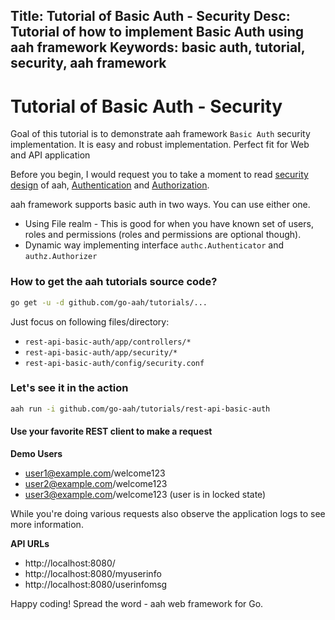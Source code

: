 Title: Tutorial of Basic Auth - Security
Desc: Tutorial of how to implement Basic Auth using aah framework
Keywords: basic auth, tutorial, security, aah framework
---
# Tutorial of Basic Auth - Security

Goal of this tutorial is to demonstrate aah framework `Basic Auth` security implementation. It is easy and robust implementation. Perfect fit for Web and API application

Before you begin, I would request you to take a moment to read [security design](/security-design.html) of aah, [Authentication](/authentication.html) and [Authorization](/authorization.html).

aah framework supports basic auth in two ways. You can use either one.

  * Using File realm - This is good for when you have known set of users, roles and permissions (roles and permissions are optional though).
  * Dynamic way implementing interface `authc.Authenticator` and `authz.Authorizer`

### How to get the aah tutorials source code?

```bash
go get -u -d github.com/go-aah/tutorials/...
```
Just focus on following files/directory:

  * `rest-api-basic-auth/app/controllers/*`
  * `rest-api-basic-auth/app/security/*`
  * `rest-api-basic-auth/config/security.conf`

### Let's see it in the action

```bash
aah run -i github.com/go-aah/tutorials/rest-api-basic-auth
```

#### Use your favorite REST client to make a request

**Demo Users**

  * user1@example.com/welcome123
  * user2@example.com/welcome123
  * user3@example.com/welcome123 (user is in locked state)

While you're doing various requests also observe the application logs to see more information.

**API URLs**

  * http://localhost:8080/
  * http://localhost:8080/myuserinfo
  * http://localhost:8080/userinfomsg

Happy coding! Spread the word - aah web framework for Go.
